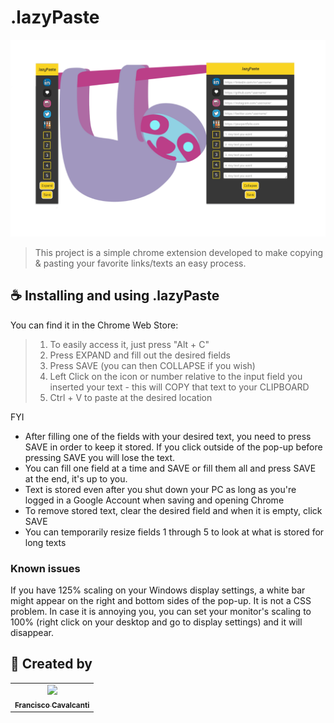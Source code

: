 # .lazyPaste

<img src="https://raw.githubusercontent.com/frcavalcanti/.lazypaste/master/images/display.png">

> This project is a simple chrome extension developed to make copying & pasting your favorite links/texts an easy process.


## ☕ Installing and using .lazyPaste 

You can find it in the Chrome Web Store:

> 1. To easily access it, just press "Alt + C"
> 2. Press EXPAND and fill out the desired fields
> 3. Press SAVE (you can then COLLAPSE if you wish)
> 4. Left Click on the icon or number relative to the input field you inserted your text - this will COPY that text to your CLIPBOARD
> 5. Ctrl + V to paste at the desired location

FYI
 - After filling one of the fields with your desired text, you need to press SAVE in order to keep it stored. If you click outside of the pop-up before pressing SAVE you will lose the text.
 - You can fill one field at a time and SAVE or fill them all and press SAVE at the end, it's up to you.
 - Text is stored even after you shut down your PC as long as you're logged in a Google Account when saving and opening Chrome
 - To remove stored text, clear the desired field and when it is empty, click SAVE
 - You can temporarily resize fields 1 through 5 to look at what is stored for long texts

### Known issues

If you have 125% scaling on your Windows display settings, a white bar might appear on the right and bottom sides of the pop-up. It is not a CSS problem.
In case it is annoying you, you can set your monitor's scaling to 100% (right click on your desktop and go to display settings) and it will disappear.


## 🤝 Created by

<table>
  <tr>
    <td align="center">
      <a href="https://github.com/frcavalcanti">
        <img src="https://avatars.githubusercontent.com/u/102861632?v=4" width="100px;"/><br>
        <sub>
          <b>Francisco Cavalcanti</b>
        </sub>
      </a>
    </td>
  </tr>
</table>
